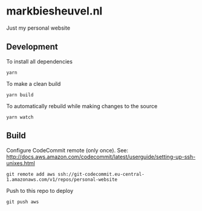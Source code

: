 markbiesheuvel.nl
==

Just my personal website

Development
--

To install all dependencies

    yarn

To make a clean build

    yarn build

To automatically rebuild while making changes to the source

    yarn watch

Build
--

Configure CodeCommit remote (only once).
See: http://docs.aws.amazon.com/codecommit/latest/userguide/setting-up-ssh-unixes.html

    git remote add aws ssh://git-codecommit.eu-central-1.amazonaws.com/v1/repos/personal-website

Push to this repo to deploy

    git push aws
